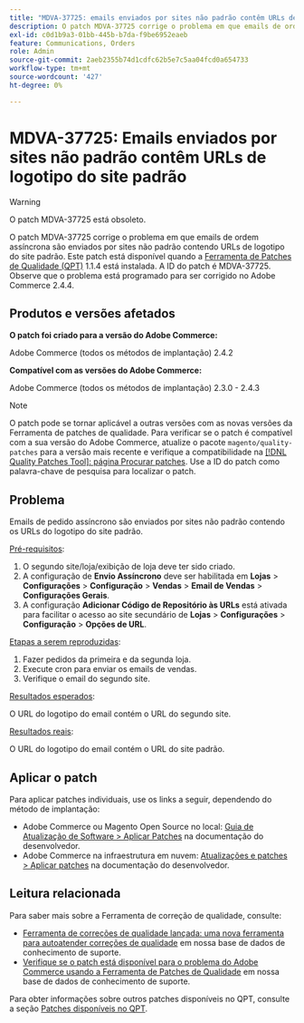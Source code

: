 ```yaml
---
title: "MDVA-37725: emails enviados por sites não padrão contêm URLs de logotipo de site padrão"
description: O patch MDVA-37725 corrige o problema em que emails de ordem assíncrona são enviados por sites não padrão contendo URLs de logotipo do site padrão.
exl-id: c0d1b9a3-01bb-445b-b7da-f9be6952eaeb
feature: Communications, Orders
role: Admin
source-git-commit: 2aeb2355b74d1cdfc62b5e7c5aa04fcd0a654733
workflow-type: tm+mt
source-wordcount: '427'
ht-degree: 0%

---
```


# MDVA-37725: Emails enviados por sites não padrão contêm URLs de logotipo do site padrão

>[!WARNING]
>
> O patch MDVA-37725 está obsoleto.

O patch MDVA-37725 corrige o problema em que emails de ordem assíncrona são enviados por sites não padrão contendo URLs de logotipo do site padrão. Este patch está disponível quando a [Ferramenta de Patches de Qualidade (QPT)](https://experienceleague.adobe.com/en/docs/commerce-operations/upgrade-guide/patches/overview) 1.1.4 está instalada. A ID do patch é MDVA-37725. Observe que o problema está programado para ser corrigido no Adobe Commerce 2.4.4.

## Produtos e versões afetados

**O patch foi criado para a versão do Adobe Commerce:**

Adobe Commerce (todos os métodos de implantação) 2.4.2

**Compatível com as versões do Adobe Commerce:**

Adobe Commerce (todos os métodos de implantação) 2.3.0 - 2.4.3

>[!NOTE]
>
>O patch pode se tornar aplicável a outras versões com as novas versões da Ferramenta de patches de qualidade. Para verificar se o patch é compatível com a sua versão do Adobe Commerce, atualize o pacote `magento/quality-patches` para a versão mais recente e verifique a compatibilidade na [[!DNL Quality Patches Tool]: página Procurar patches](https://experienceleague.adobe.com/tools/commerce-quality-patches/index.html). Use a ID do patch como palavra-chave de pesquisa para localizar o patch.

## Problema

Emails de pedido assíncrono são enviados por sites não padrão contendo os URLs do logotipo do site padrão.

<u>Pré-requisitos</u>:

1. O segundo site/loja/exibição de loja deve ter sido criado.
1. A configuração de **Envio Assíncrono** deve ser habilitada em **Lojas** > **Configurações** > **Configuração** > **Vendas** > **Email de Vendas** > **Configurações Gerais**.
1. A configuração **Adicionar Código de Repositório às URLs** está ativada para facilitar o acesso ao site secundário de **Lojas** > **Configurações** > **Configuração** > **Opções de URL**.

<u>Etapas a serem reproduzidas</u>:

1. Fazer pedidos da primeira e da segunda loja.
1. Execute cron para enviar os emails de vendas.
1. Verifique o email do segundo site.

<u>Resultados esperados</u>:

O URL do logotipo do email contém o URL do segundo site.

<u>Resultados reais</u>:

O URL do logotipo do email contém o URL do site padrão.

## Aplicar o patch

Para aplicar patches individuais, use os links a seguir, dependendo do método de implantação:

* Adobe Commerce ou Magento Open Source no local: [Guia de Atualização de Software > Aplicar Patches](https://experienceleague.adobe.com/en/docs/commerce-operations/tools/quality-patches-tool/usage) na documentação do desenvolvedor.
* Adobe Commerce na infraestrutura em nuvem: [Atualizações e patches > Aplicar patches](https://experienceleague.adobe.com/en/docs/commerce-cloud-service/user-guide/develop/upgrade/apply-patches) na documentação do desenvolvedor.

## Leitura relacionada

Para saber mais sobre a Ferramenta de correção de qualidade, consulte:

* [Ferramenta de correções de qualidade lançada: uma nova ferramenta para autoatender correções de qualidade](/help/announcements/adobe-commerce-announcements/magento-quality-patches-released-new-tool-to-self-serve-quality-patches.md) em nossa base de dados de conhecimento de suporte.
* [Verifique se o patch está disponível para o problema do Adobe Commerce usando a Ferramenta de Patches de Qualidade](/help/support-tools/patches-available-in-qpt-tool/check-patch-for-magento-issue-with-magento-quality-patches.md) em nossa base de dados de conhecimento de suporte.

Para obter informações sobre outros patches disponíveis no QPT, consulte a seção [Patches disponíveis no QPT](https://support.magento.com/hc/en-us/sections/360010506631-Patches-available-in-QPT-tool-).
